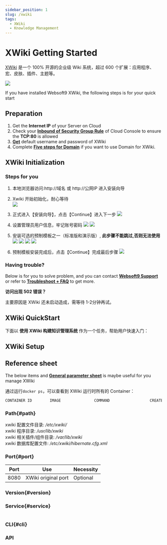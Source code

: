 ```yaml
---
sidebar_position: 1
slug: /xwiki
tags:
  - XWiki
  - Knowledge Management
---
```


# XWiki Getting Started

[XWiki](https://www.xwiki.org/xwiki/bin/view/Main/WebHome) 是一个 100% 开源的企业级 Wiki 系统，超过 600 个扩展：应用程序、宏、皮肤、插件、主题等。

![](https://libs.websoft9.com/Websoft9/DocsPicture/zh/xwiki/xwiki-gui-websoft9.png)  

If you have installed Websoft9 XWiki, the following steps is for your quick start


## Preparation

1. Get the **Internet IP** of your Server on Cloud
2. Check your **[Inbound of Security Group Rule](./administrator/firewall#security)** of Cloud Console to ensure the **TCP:80** is allowed
3. **[Get](./user/credentials)** default username and password of XWiki
4.  Complete **[Five steps for Domain](./administrator/domain_step)** if you want to use Domain for XWiki.

## XWiki Initialization

### Steps for you

1. 本地浏览器访问:http://域名 或 http://公网IP 进入安装向导

2. Xwiki 开始初始化，耐心等待  
    ![](http://libs.websoft9.com/Websoft9/DocsPicture/zh/xwiki/xwiki-initializing-websoft9.png)

3. 正式进入【安装向导】，点击【Continue】进入下一步
    ![](http://libs.websoft9.com/Websoft9/DocsPicture/zh/xwiki/xwiki-install-wizard-websoft9.png)

4. 设置管理员用户信息，牢记账号密码
    ![](http://libs.websoft9.com/Websoft9/DocsPicture/zh/xwiki/xwiki-set-admin.png)
    ![](http://libs.websoft9.com/Websoft9/DocsPicture/zh/xwiki/xwiki-admin-install-websoft9.png)

5. 安装可选的预制模板之一（标准版和演示版）, **此步骤不能跳过,否则无法使用**
    ![](http://libs.websoft9.com/Websoft9/DocsPicture/zh/xwiki/xwiki-install-flavor1-websoft9.png)
    ![](http://libs.websoft9.com/Websoft9/DocsPicture/zh/xwiki/xwiki-install-flavor2-websoft9.png)
    ![](http://libs.websoft9.com/Websoft9/DocsPicture/zh/xwiki/xwiki-install-flavor3-websoft9.png)
    ![](http://libs.websoft9.com/Websoft9/DocsPicture/zh/xwiki/xwiki-install-flavor4-websoft9.png)

6. 预制模板安装完成后，点击【Continue】完成最后步骤
    ![](http://libs.websoft9.com/Websoft9/DocsPicture/zh/xwiki/xwiki-install-complete-websoft9.png)

### Having trouble?

Below is for you to solve problem, and you can contact **[Websoft9 Support](./helpdesk)** or refer to **[Troubleshoot + FAQ](./faq#setup)** to get more. 

**访问出现 502 错误？**  

主要原因是 XWiki 还未启动造成，需等待 1-2分钟再试。

## XWiki QuickStart

下面以 **使用 XWiki 构建知识管理系统** 作为一个任务，帮助用户快速入门：

## XWiki Setup


## Reference sheet

The below items and **[General parameter sheet](./administrator/parameter)** is maybe useful for you manage XWiki

通过运行`docker ps`，可以查看到 XWiki 运行时所有的 Container：

```bash
CONTAINER ID        IMAGE               COMMAND                  CREATED             STATUS              PORTS                                NAMES
```

### Path{#path}

xwiki 配置文件目录: */etc/xwiki/*  
xwiki 程序目录: */usr/lib/xwiki*  
xwiki 相关插件/组件目录: */var/lib/xwiki*  
xwiki 数据库配置文件: */etc/xwiki/hibernate.cfg.xml* 

### Port{#port}

| Port | Use                                          | Necessity |
| ------ | --------------------------------------------- | ------ |
| 8080   | XWiki original port | Optional   |


### Version{#version}


### Service{#service}

```shell
```

### CLI{#cli}


### API
